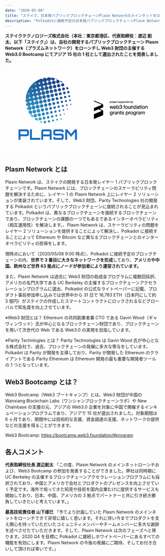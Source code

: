 ```yaml
---
date: "2020-05-08"
title: "ステイク、日本発パブリックブロックチェーンPlasm Networkのメインネットをローンチし、Web3財団の主催するWeb3 Bootcampにアジア15社の1社として選出"
description: "Polkadotに接続予定の日本発パブリックブロックチェーンPlasm Networkがメインネットをローンチ、アジアにおけるプレゼンスの拡大へ"
---
```


**ステイクテクノロジーズ株式会社（本社：東京都港区、代表取締役：渡辺 創太、以下「ステイク」）は、自社の開発するパブリックブロックチェーン Plasm Network（プラズムネットワーク）をローンチし Web3 財団の主催する Web3.0 Bootcamp にてアジア 15 社の 1 社として選出されたことを発表しました。**

![Logo](../assets/d42587-17-149226-0.png)

## Plasm Network とは

Plasm Network は、ステイクの開発する日本発レイヤー 1 パブリックブロックチェーンです。Plasm Network には、ブロックチェーンのスケーラビリティ問題を解決するために、レイヤー 1 の Plasm Network 上にレイヤー 2 ソリューションが実装されています。そして、Web3 財団、Parity Technologies 社の開発する Polkadot というパブリックブロックチェーンに接続されることが見込まれています。Polkadot は、異なるブロックチェーンを接続するブロックチェーンであり、ブロックチェーンの課題の一つでもあるであるインターオペラビリティ（相互運用性）を解決します。、Plasm Network は、スケーラビリティの問題をレイヤー 2 ソリューションを提供することによって解決し、Polkadot に接続することによって Ethereum や Bitcoin など異なるブロックチェーンとのインターオペラビリティの担保をします。

現時点において（2020/05/08 9:00 時点）、Polkadot に接続予定のブロックチェーンの内、**世界で 3 番目に大きなネットワークを形成**しており、**アメリカや中国、欧州など世界 63 拠点にノードが参加者により運営されています。**

また、Plasm Network は過去に Web3 財団の助成金プログラムに複数回採択、アメリカの名門大学である UC Berkeley の主催するブロックチェーンアクセラレーションプログラムに選出、Polkadot の公式なライトペーパーに記載、プロダクト事前参加申し込みでは世界中から 31 日で 16,783 ETH（日本円にして約 3 億円）がステイクの作成したスマートコントラクトにロックされるなどグローバルで知名度を向上させています。

※Web3 財団とは？
Ethereum の共同創業者兼 CTO である Gavin Wood（ギャヴィンウッド）氏が中心となるブロックチェーン財団であり、ブロックチェーンを用いて次世代の Web である Web3.0 の実現を目指しています。

※Parity Technlogies とは？
Parity Technologies は Gavin Wood 氏が中心となる株式会社で、過去、ブロックチェーンの発展に多大な寄与をしています。Polkadot は Parity が開発を主導しており、Parity が開発した Ethereum のクライアントである Parity Ethereum は Ethereum 開発の最も重要な開発者ツールの 1 つとなっています。

## Web3 Bootcamp とは？

Web3 Bootcamp（Web3 ブートキャンプ）とは、Web3 財団が中国の Wanxiang Blockchain Labs（ワンシャンブロックチェーンラボ）や New Chainbase の支援の元、アジアの Web3.0 企業を対象に中国で開催するインキュベーションプログラムであり、アジアで 15 社が選出されました。対象期間は 6 ヶ月であり、期間中には技術的な支援、資金調達の支援、ネットワークの提供などの支援を得ることができます。

Web3 Bootcamp: https://bootcamp.web3.foundation/#program

## 各人コメント

**代表取締役社長 渡辺創太**
「この度、Plasm Network のメインネットローンチおよび、Web3 Bootcamp の参加を発表することができました。弊社は同時期に UC Berkeley の主催するブロックチェーンアクセラレーションプログラムにも採択されており、中国とアメリカで会社とプロダクトのプレゼンスを向上させていく予定です。海外で培ってきた知見や技術を国内企業むけに提供するサービスも開始しており、日本、中国、アメリカの 3 拠点でパートナーと共に引き続き勝負していきたいと考えています。」

**最高技術責任者 山下琢巳**
「予てより計画していた Plasm Network のメインネットをローンチできて非常に嬉しく思います。それに伴い今までプロダクトを支え関心を持っていただいたコミュニティメンバーやチームメンバーに多大な謝辞を述べさせたていただきます。そして、Plasm Network は次のフェーズへと移ります。2020 Q4 を目標に Polkadot に接続しホワイトペーパーにあるすべての機能を有効にします。Plasm Network の今後の発展にご期待、そしてお付き合いして頂ければ幸いです。」
